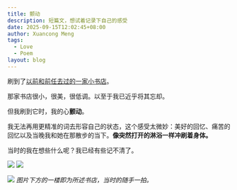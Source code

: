```yaml
---
title: 颤动
description: 短篇文，想试着记录下自己的感受
date: 2025-09-15T12:02:45+08:00
author: Xuancong Meng
tags:
  - Love
  - Poem
layout: blog
---
```


刷到了[以前和前任去过的一家小书店](https://v.douyin.com/onmLtrYkhNA/)。

那家书店很小，很美，很低调。以至于我已近乎将其忘却。

但我刷到它时，我的心**颤动**。

我无法再用更精准的词去形容自己的状态，这个感受太微妙：美好的回忆、痛苦的回忆以及当晚我和她在那散步的当下。**像突然打开的淋浴一样冲刷着身体。**

当时的我在想些什么呢？我已经有些记不清了。

<div class="flex w-full justify-between *:w-[48%] *:mb-0">
    <img src="/img/250915-1.jpeg"/>
    <img src="/img/250915-2.jpeg"/>
</div>

![](/img/250915-0.jpeg)
_图片下方的一楼即为所述书店，当时的随手一拍。_
